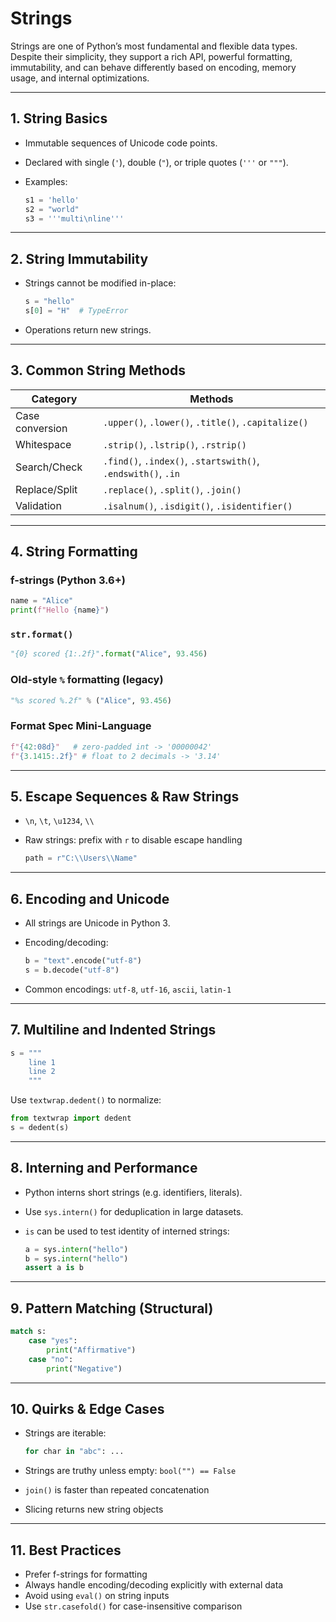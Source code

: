 # Strings

Strings are one of Python’s most fundamental and flexible data types. Despite their simplicity, they support a rich API, powerful formatting, immutability, and can behave differently based on encoding, memory usage, and internal optimizations.

---

## 1. String Basics

* Immutable sequences of Unicode code points.
* Declared with single (`'`), double (`"`), or triple quotes (`'''` or `"""`).
* Examples:

  ```python
  s1 = 'hello'
  s2 = "world"
  s3 = '''multi\nline'''
  ```

---

## 2. String Immutability

* Strings cannot be modified in-place:

  ```python
  s = "hello"
  s[0] = "H"  # TypeError
  ```
* Operations return new strings.

---

## 3. Common String Methods

| Category        | Methods                                                      |
| --------------- | ------------------------------------------------------------ |
| Case conversion | `.upper()`, `.lower()`, `.title()`, `.capitalize()`          |
| Whitespace      | `.strip()`, `.lstrip()`, `.rstrip()`                         |
| Search/Check    | `.find()`, `.index()`, `.startswith()`, `.endswith()`, `.in` |
| Replace/Split   | `.replace()`, `.split()`, `.join()`                          |
| Validation      | `.isalnum()`, `.isdigit()`, `.isidentifier()`                |

---

## 4. String Formatting

### f-strings (Python 3.6+)

```python
name = "Alice"
print(f"Hello {name}")
```

### `str.format()`

```python
"{0} scored {1:.2f}".format("Alice", 93.456)
```

### Old-style `%` formatting (legacy)

```python
"%s scored %.2f" % ("Alice", 93.456)
```

### Format Spec Mini-Language

```python
f"{42:08d}"   # zero-padded int -> '00000042'
f"{3.1415:.2f}" # float to 2 decimals -> '3.14'
```

---

## 5. Escape Sequences & Raw Strings

* `\n`, `\t`, `\u1234`, `\\`
* Raw strings: prefix with `r` to disable escape handling

  ```python
  path = r"C:\\Users\\Name"
  ```

---

## 6. Encoding and Unicode

* All strings are Unicode in Python 3.
* Encoding/decoding:

  ```python
  b = "text".encode("utf-8")
  s = b.decode("utf-8")
  ```
* Common encodings: `utf-8`, `utf-16`, `ascii`, `latin-1`

---

## 7. Multiline and Indented Strings

```python
s = """
    line 1
    line 2
    """
```

Use `textwrap.dedent()` to normalize:

```python
from textwrap import dedent
s = dedent(s)
```

---

## 8. Interning and Performance

* Python interns short strings (e.g. identifiers, literals).
* Use `sys.intern()` for deduplication in large datasets.
* `is` can be used to test identity of interned strings:

  ```python
  a = sys.intern("hello")
  b = sys.intern("hello")
  assert a is b
  ```

---

## 9. Pattern Matching (Structural)

```python
match s:
    case "yes":
        print("Affirmative")
    case "no":
        print("Negative")
```

---

## 10. Quirks & Edge Cases

* Strings are iterable:

  ```python
  for char in "abc": ...
  ```
* Strings are truthy unless empty: `bool("") == False`
* `join()` is faster than repeated concatenation
* Slicing returns new string objects

---

## 11. Best Practices

* Prefer f-strings for formatting
* Always handle encoding/decoding explicitly with external data
* Avoid using `eval()` on string inputs
* Use `str.casefold()` for case-insensitive comparison
